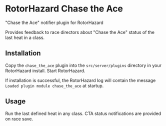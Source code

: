 # RotorHazard Chase the Ace
"Chase the Ace" notifier plugin for RotorHazard

Provides feedback to race directors about "Chase the Ace" status of the last heat in a class.

## Installation

Copy the `chase_the_ace` plugin into the `src/server/plugins` directory in your RotorHazard install. Start RotorHazard.

If installation is successful, the RotorHazard log will contain the message `Loaded plugin module chase_the_ace` at startup.

## Usage

Run the last defined heat in any class. CTA status notifications are provided on race save.
